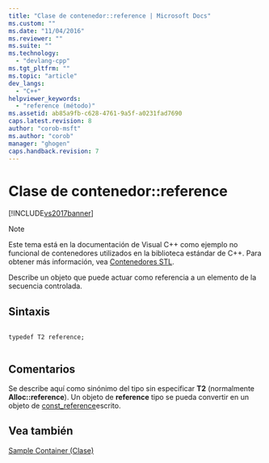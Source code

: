 ```yaml
---
title: "Clase de contenedor::reference | Microsoft Docs"
ms.custom: ""
ms.date: "11/04/2016"
ms.reviewer: ""
ms.suite: ""
ms.technology: 
  - "devlang-cpp"
ms.tgt_pltfrm: ""
ms.topic: "article"
dev_langs: 
  - "C++"
helpviewer_keywords: 
  - "reference (método)"
ms.assetid: ab85a9fb-c628-4761-9a5f-a0231fad7690
caps.latest.revision: 8
author: "corob-msft"
ms.author: "corob"
manager: "ghogen"
caps.handback.revision: 7
---
```

# Clase de contenedor::reference
[!INCLUDE[vs2017banner](../assembler/inline/includes/vs2017banner.md)]

> [!NOTE]
>  Este tema está en la documentación de Visual C\+\+ como ejemplo no funcional de contenedores utilizados en la biblioteca estándar de C\+\+.  Para obtener más información, vea [Contenedores STL](../standard-library/stl-containers.md).  
  
 Describe un objeto que puede actuar como referencia a un elemento de la secuencia controlada.  
  
## Sintaxis  
  
```  
  
typedef T2 reference;  
  
```  
  
## Comentarios  
 Se describe aquí como sinónimo del tipo sin especificar **T2** \(normalmente **Alloc::reference**\).  Un objeto de **reference** tipo se pueda convertir en un objeto de [const\_reference](../standard-library/container-class-const-reference.md)escrito.  
  
## Vea también  
 [Sample Container \(Clase\)](../standard-library/sample-container-class.md)